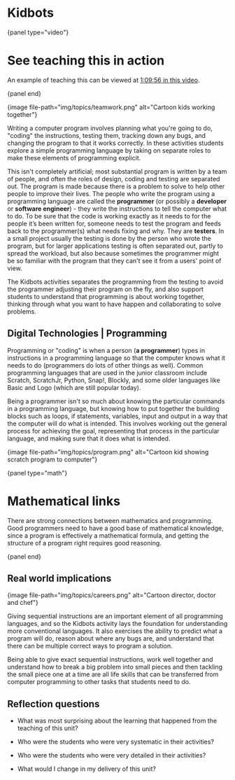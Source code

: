 # Kidbots

{panel type="video"}

# See teaching this in action

An example of teaching this can be viewed at [1:09:56 in this video](https://www.youtube.com/watch?time_continue=3748&v=LH7cNtnV5DY).

{panel end}

{image file-path="img/topics/teamwork.png" alt="Cartoon kids working together"}

Writing a computer program involves planning what you're going to do, "coding" the instructions, testing them, tracking down any bugs, and changing the program to that it works correctly.
In these activities students explore a simple programming language by taking on separate roles to make these elements of programming explicit.

This isn't completely artificial; most substantial program is written by a team of people, and often the roles of design, coding and testing are separated out. The program is made because there is a problem to solve to help other people to improve their lives.
The people who write the program using a programming language are called the **programmer** (or possibly a **developer** or **software engineer**) - they write the instructions to tell the computer what to do.
To be sure that the code is working exactly as it needs to for the people it’s been written for, someone needs to test the program and feeds back to the programmer(s) what needs fixing and why.
They are **testers**.
In a small project usually the testing is done by the person who wrote the program, but for larger applications testing is often separated out, partly to spread the workload, but also because sometimes the programmer might be so familiar with the program that they can't see it from a users' point of view.

The Kidbots activities separates the programming from the testing to avoid the programmer adjusting their program on the fly, and also support students to understand that programming is about working together, thinking through what you want to have happen and collaborating to solve problems.

## Digital Technologies | Programming

Programming or "coding" is when a person (**a programmer**) types in instructions in a programming language so that the computer knows what it needs to do (programmers do lots of other things as well).
Common programming languages that are used in the junior classroom include Scratch, ScratchJr, Python, Snap!, Blockly, and some older languages like Basic and Logo (which are still popular today).

Being a programmer isn't so much about knowing the particular commands in a programming language, but knowing how to put together the building blocks such as loops, if statements, variables, input and output in a way that the computer will do what is intended.
This involves working out the general process for achieving the goal, representing that process in the particular language, and making sure that it does what is intended.

{image file-path="img/topics/program.png" alt="Cartoon kid showing scratch program to computer"}

{panel type="math"}

# Mathematical links

There are strong connections between mathematics and programming.
Good programmers need to have a good base of mathematical knowledge, since a program is effectively a mathematical formula, and getting the structure of a program right requires good reasoning.

{panel end}

## Real world implications

{image file-path="img/topics/careers.png" alt="Cartoon director, doctor and chef"}

Giving sequential instructions are an important element of all programming languages, and so the Kidbots activity lays the foundation for understanding more conventional languages.
It also exercises the ability to predict what a program will do, reason about where any bugs are, and understand that there can be multiple correct ways to program a solution.

Being able to give exact sequential instructions, work well together and understand how to break a big problem into small pieces and then tackling the small piece one at a time are all life skills that can be transferred from computer programming to other tasks that students need to do.

## Reflection questions

-   What was most surprising about the learning that happened from the teaching of this unit?

-   Who were the students who were very systematic in their activities?

-   Who were the students who were very detailed in their activities?

-   What would I change in my delivery of this unit?
